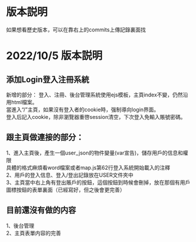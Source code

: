 # 版本説明
如果想看歷史版本，可以在靠右上的commits上傳記錄裏面找

# 2022/10/5 版本説明
## 添加Login登入注冊系統

新增的部分：
登入、注冊、後台管理系統使用ejs模板，主頁index不變，仍然沿用html檔案。  
當進入“/”主頁，如果沒有登入者的cookie時，强制導向login界面。  
登入后記入cookie，除非瀏覽器重啓session清空，下次登入免輸入賬號密碼。  
  
## 跟主頁做連接的部分：  
1、進入主頁後，產生一個user_json的物件變量(var宣告)，儲存用戶的信息和權限  
具體的格式麻煩看word檔案或者map.js第62行登入系統開始載入的注釋  
2、用戶的登入信息、登入/登出記錄放在USER文件夾中  
3、主頁當中右上角有登出賬戶的按鈕，這個按鈕到時候會刪掉，放在那個有用戶圖標按鈕的表單裏面（已經寫好，但之後會更完善）  

## 目前還沒有做的内容
1、後台管理  
2、主頁表單内容的完善  